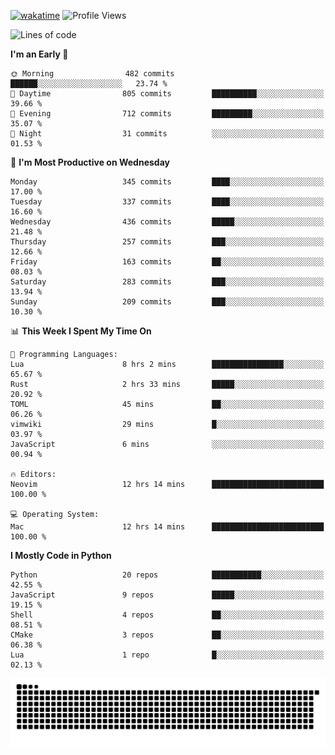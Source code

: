 [![wakatime](https://wakatime.com/badge/user/b920b284-3cde-4cd4-b72e-f7f22d050b16.svg)](https://wakatime.com/@b920b284-3cde-4cd4-b72e-f7f22d050b16)
![Profile Views](http://img.shields.io/badge/Profile%20Views-4586-blue)
<!--START_SECTION:waka-->
![Lines of code](https://img.shields.io/badge/From%20Hello%20World%20I%27ve%20Written-269.2%20thousand%20lines%20of%20code-blue)

**I'm an Early 🐤** 

```text
🌞 Morning                482 commits         ██████░░░░░░░░░░░░░░░░░░░   23.74 % 
🌆 Daytime                805 commits         ██████████░░░░░░░░░░░░░░░   39.66 % 
🌃 Evening                712 commits         █████████░░░░░░░░░░░░░░░░   35.07 % 
🌙 Night                  31 commits          ░░░░░░░░░░░░░░░░░░░░░░░░░   01.53 % 
```
📅 **I'm Most Productive on Wednesday** 

```text
Monday                   345 commits         ████░░░░░░░░░░░░░░░░░░░░░   17.00 % 
Tuesday                  337 commits         ████░░░░░░░░░░░░░░░░░░░░░   16.60 % 
Wednesday                436 commits         █████░░░░░░░░░░░░░░░░░░░░   21.48 % 
Thursday                 257 commits         ███░░░░░░░░░░░░░░░░░░░░░░   12.66 % 
Friday                   163 commits         ██░░░░░░░░░░░░░░░░░░░░░░░   08.03 % 
Saturday                 283 commits         ███░░░░░░░░░░░░░░░░░░░░░░   13.94 % 
Sunday                   209 commits         ███░░░░░░░░░░░░░░░░░░░░░░   10.30 % 
```


📊 **This Week I Spent My Time On** 

```text
💬 Programming Languages: 
Lua                      8 hrs 2 mins        ████████████████░░░░░░░░░   65.67 % 
Rust                     2 hrs 33 mins       █████░░░░░░░░░░░░░░░░░░░░   20.92 % 
TOML                     45 mins             ██░░░░░░░░░░░░░░░░░░░░░░░   06.26 % 
vimwiki                  29 mins             █░░░░░░░░░░░░░░░░░░░░░░░░   03.97 % 
JavaScript               6 mins              ░░░░░░░░░░░░░░░░░░░░░░░░░   00.94 % 

🔥 Editors: 
Neovim                   12 hrs 14 mins      █████████████████████████   100.00 % 

💻 Operating System: 
Mac                      12 hrs 14 mins      █████████████████████████   100.00 % 
```

**I Mostly Code in Python** 

```text
Python                   20 repos            ███████████░░░░░░░░░░░░░░   42.55 % 
JavaScript               9 repos             █████░░░░░░░░░░░░░░░░░░░░   19.15 % 
Shell                    4 repos             ██░░░░░░░░░░░░░░░░░░░░░░░   08.51 % 
CMake                    3 repos             ██░░░░░░░░░░░░░░░░░░░░░░░   06.38 % 
Lua                      1 repo              █░░░░░░░░░░░░░░░░░░░░░░░░   02.13 % 
```




<!--END_SECTION:waka-->
![Snake animation](https://raw.githubusercontent.com/timmypidashev/timmypidashev/main/commits.svg)
